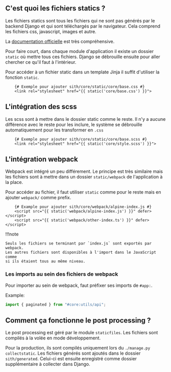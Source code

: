 ## C'est quoi les fichiers statics ?

Les fichiers statics sont tous les fichiers qui ne sont pas générés par le backend Django et qui sont téléchargés par le navigateur.
Cela comprend les fichiers css, javascript, images et autre.

La [documentation officielle](https://docs.djangoproject.com/fr/4.2/howto/static-files/) est très compréhensive.

Pour faire court, dans chaque module d'application il existe un dossier `static`
où mettre tous ces fichiers. Django se débrouille ensuite pour aller chercher
ce qu'il faut à l'intérieur.

Pour accéder à un fichier static dans un template Jinja il suffit d'utiliser la fonction `static`.

```jinja
	{# Exemple pour ajouter sith/core/static/core/base.css #}
    <link rel="stylesheet" href="{{ static('core/base.css') }}">
```

## L'intégration des scss

Les scss sont à mettre dans le dossier static comme le reste.
Il n'y a aucune différence avec le reste pour les inclure,
le système se débrouille automatiquement pour les transformer en `.css`

```jinja
	{# Exemple pour ajouter sith/core/static/core/base.scss #}
    <link rel="stylesheet" href="{{ static('core/style.scss') }}">
```

## L'intégration webpack

Webpack est intégré un peu différement. Le principe est très similaire mais
les fichiers sont à mettre dans un dossier `static/webpack` de l'application à la place.

Pour accéder au fichier, il faut utiliser `static` comme pour le reste mais en ajouter `webpack/` comme prefix.

```jinja
	{# Example pour ajouter sith/core/webpack/alpine-index.js #}
	<script src="{{ static('webpack/alpine-index.js') }}" defer></script>
	<script src="{{ static('webpack/other-index.ts') }}" defer></script>
```

!!!note
	
	Seuls les fichiers se terminant par `index.js` sont exportés par webpack.
	Les autres fichiers sont disponibles à l'import dans le JavaScript comme
	si ils étaient tous au même niveau.

### Les imports au sein des fichiers de webpack

Pour importer au sein de webpack, faut préfixer ses imports de `#app:`.

Example:

```js
import { paginated } from "#core:utils/api";
```

## Comment ça fonctionne le post processing ?

Le post processing est géré par le module `staticfiles`. Les fichiers sont
compilés à la volée en mode développement.

Pour la production, ils sont compilés uniquement lors du `./manage.py collectstatic`.
Les fichiers générés sont ajoutés dans le dossier `sith/generated`. Celui-ci est
ensuite enregistré comme dossier supplémentaire à collecter dans Django.